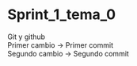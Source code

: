 # Sprint_1_tema_0
Git y github  
Primer cambio -> Primer commit  
Segundo cambio -> Segundo commit  
